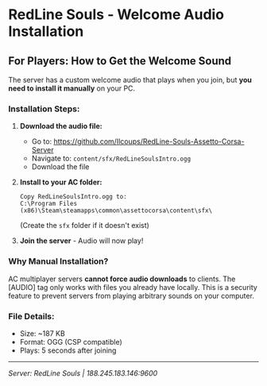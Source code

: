 # RedLine Souls - Welcome Audio Installation

## For Players: How to Get the Welcome Sound

The server has a custom welcome audio that plays when you join, but **you need to install it manually** on your PC.

### Installation Steps:

1. **Download the audio file:**
   - Go to: https://github.com/Ilcoups/RedLine-Souls-Assetto-Corsa-Server
   - Navigate to: `content/sfx/RedLineSoulsIntro.ogg`
   - Download the file

2. **Install to your AC folder:**
   ```
   Copy RedLineSoulsIntro.ogg to:
   C:\Program Files (x86)\Steam\steamapps\common\assettocorsa\content\sfx\
   ```
   (Create the `sfx` folder if it doesn't exist)

3. **Join the server** - Audio will now play!

### Why Manual Installation?

AC multiplayer servers **cannot force audio downloads** to clients. The [AUDIO] tag only works with files you already have locally. This is a security feature to prevent servers from playing arbitrary sounds on your computer.

### File Details:
- Size: ~187 KB
- Format: OGG (CSP compatible)
- Plays: 5 seconds after joining

---

*Server: RedLine Souls | 188.245.183.146:9600*
